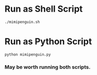 # Run as Shell Script
```bash
./mimipenguin.sh
```
# Run as Python Script
```bash
python mimipenguin.py
```
### May be worth running both scripts.